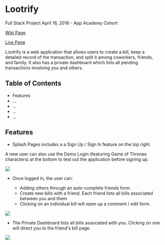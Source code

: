# Lootrify
Full Stack Project
April 16, 2016 - App Academy Cohort

[Wiki Page](https://github.com/AdoboFrenzy/Lootrify/wiki)

[Live Page](https://lootrify.herokuapp.com/)

  Lootrify is a web application that allows users to create a bill, keep a detailed record of the transaction, and split it among coworkers, friends, and family. It also has a private dashboard which lists all pending transactions involving you and others.

## Table of Contents
  * Features
  * ...
  * ...
  * ...
  * ...


## Features
  * Splash Pages includes a a Sign Up / Sign In feature on the top right.

  A new user can also use the Demo Login (featuring Game of Thrones characters) at the bottom to test out the application before signing up.

  ![](https://s6.postimg.cc/eip7y502p/Splash.png)

  * Once logged in, the user can:

    * Adding others through an auto-complete friends form.
    * Create new bills with a friend. Each friend lists all bills associated between you and them.
    * Clicking on an individual bill will open up a comment / edit form.

  ![](https://s6.postimg.cc/pwgcmo7kh/friend_show.png)

  * The Private Dashboard lists all bills associated with you. Clicking on one will direct you to the friend's bill page.

  ![](https://s6.postimg.cc/4msqc11m9/dashboard.png)
